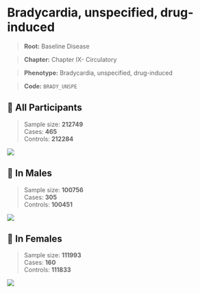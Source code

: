 # Bradycardia, unspecified, drug-induced

> **Root:** Baseline Disease  

> **Chapter:** Chapter IX- Circulatory  

> **Phenotype:** Bradycardia, unspecified, drug-induced  

> **Code:** `BRADY_UNSPE`

## 🧪 All Participants  
> Sample size: **212749**  
> Cases: **465**  
> Controls: **212284**
<img src="/Disease/Figures/ALL/Baseline/BRADY_UNSPE.png"/>
<CsvTable src="/Disease/Data/ALL/Baseline/LG_BRADY_UNSPE.csv" label="🔍 View full results" />

## 👨 In Males  
> Sample size: **100756**  
> Cases: **305**  
> Controls: **100451**
<img src="/Disease/Figures/Male/Baseline/BRADY_UNSPE.png"/>
<CsvTable src="/Disease/Data/Male/Baseline/LG_BRADY_UNSPE.csv" label="🔍 View full results" />

## 👩 In Females  
> Sample size: **111993**  
> Cases: **160**  
> Controls: **111833**
<img src="/Disease/Figures/Female/Baseline/BRADY_UNSPE.png"/>
<CsvTable src="/Disease/Data/Female/Baseline/LG_BRADY_UNSPE.csv" label="🔍 View full results" />
